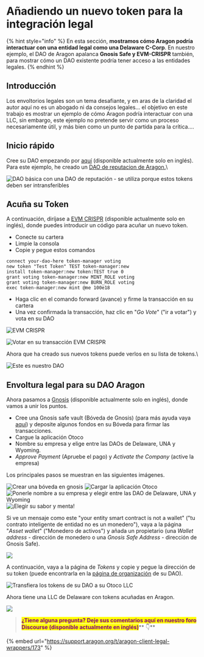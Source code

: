 # Añadiendo un nuevo token para la integración legal

{% hint style="info" %}
En esta sección, **mostramos cómo Aragon podría interactuar con una entidad legal como una Delaware C-Corp**. En nuestro ejemplo, el DAO de Aragon apalanca **Gnosis Safe y EVM-CRISPR** también, para mostrar cómo un DAO existente podría tener acceso a las entidades legales.
{% endhint %}

## Introducción

Los envoltorios legales son un tema desafiante, y en aras de la claridad el autor aquí no es un abogado ni da consejos legales... el objetivo en este trabajo es mostrar un ejemplo de cómo Aragon podría interactuar con una LLC, sin embargo, este ejemplo no pretende servir como un proceso necesariamente útil, y más bien como un punto de partida para la crítica....

## Inicio rápido

Cree su DAO empezando por [aquí](https://client.aragon.org/) (disponible actualmente solo en inglés). Para este ejemplo, he creado un [DAO de reputacion de Aragon.](../how-to-create-a-dao-using-aragon-client/page-1.md)\


![DAO básica con una DAO de reputación - se utiliza porque estos tokens deben ser intransferibles](<../../../.gitbook/assets/Screen Shot 2022-06-01 at 8.35.12 PM.png>)

## Acuña su Token

A continuación, diríjase a [EVM CRISPR](https://evm-crispr.blossom.software/#/terminal) (disponible actualmente solo en inglés), donde puedes introducir un código para acuñar un nuevo token.

* Conecte su cartera&#x20;
* Limpie la consola&#x20;
* Copie y pegue estos comandos

```
connect your-dao-here token-manager voting 
new token "Test Token" TEST token-manager:new
install token-manager:new token:TEST true 0
grant voting token-manager:new MINT_ROLE voting
grant voting token-manager:new BURN_ROLE voting
exec token-manager:new mint @me 100e18
```

* Haga clic en el comando forward (avance) y firme la transacción en su cartera&#x20;
* Una vez confirmada la transacción, haz clic en "_Go Vote_" ("ir a votar") y vota en su DAO

![EVM CRISPR](<../../../.gitbook/assets/Screen Shot 2022-06-01 at 8.10.14 PM.png>)

![Votar en su transacción EVM CRISPR](<../../../.gitbook/assets/Screen Shot 2022-06-01 at 8.32.09 PM.png>)

Ahora que ha creado sus nuevos tokens puede verlos en su lista de tokens.\


![Este es nuestro DAO](<../../../.gitbook/assets/Screen Shot 2022-06-01 at 8.11.44 PM.png>)

## Envoltura legal para su DAO Aragon

Ahora pasamos a [Gnosis](https://gnosis-safe.io) (disponible actualmente solo en inglés), donde vamos a unir los puntos.

* Cree una Gnosis safe vault (Bóveda de Gnosis) (para más ayuda vaya [aquí](https://help.gnosis-safe.io/en/articles/3876461-create-a-safe)) y deposite algunos fondos en su Bóveda para firmar las transacciones.&#x20;
* Cargue la aplicación Otoco&#x20;
* Nombre su empresa y elige entre las DAOs de Delaware, UNA y Wyoming.&#x20;
* _Approve Payment_ (Apruebe el pago) y _Activate the Company_ (active la empresa)

Los principales pasos se muestran en las siguientes imágenes.

![Crear una bóveda en gnosis](<../../../.gitbook/assets/Screen Shot 2022-06-01 at 8.04.21 PM.png>) ![Cargar la aplicación Otoco](<../../../.gitbook/assets/Screen Shot 2022-06-01 at 8.04.31 PM.png>) ![Ponerle nombre a su empresa y elegir entre las DAO de Delaware, UNA y Wyoming](<../../../.gitbook/assets/Screen Shot 2022-06-01 at 8.05.46 PM (1).png>) ![¡Elegir su sabor y menta!
](<../../../.gitbook/assets/Screen Shot 2022-06-01 at 8.05.58 PM.png>)

Si ve un mensaje como este "your entity smart contract is not a wallet" ("tu contrato inteligente de entidad no es un monedero"), vaya a la página "_Asset wallet_" ("Monedero de activos") y añada un propietario (una _Wallet address -_ dirección de monedero o una _Gnosis Safe Address -_ dirección de Gnosis Safe).

![](<../../../.gitbook/assets/Schermata 2022-06-07 alle 14.50.29.png>)

A continuación, vaya a la página de _Tokens_ y copie y pegue la dirección de su token (puede encontrarla en la [página de organización](../explore-template-dao/system-setting/organization-setting.md) de su DAO).

![Transfiera los tokens de su DAO a su Otoco LLC](<../../../.gitbook/assets/Screen Shot 2022-06-01 at 8.11.31 PM.png>)

Ahora tiene una LLC de Delaware con tokens acuñadas en Aragon.

![](<../../../.gitbook/assets/Screen Shot 2022-06-01 at 8.15.49 PM.png>)





> <mark style="color:purple;">**¿Tiene alguna pregunta? Deje sus comentarios aquí en nuestro foro Discourse (disponible actualmente en inglés)**</mark>**  👇**

{% embed url="https://support.aragon.org/t/aragon-client-legal-wrappers/173" %}
